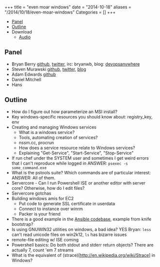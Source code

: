 +++
title = "even moar windows"
date = "2014-10-18"
aliases = "/2014/10/18/even-moar-windows"
Categories = []
+++

* [Panel](http://foodfightshow.org/2014/10/even-moar-windows.html#panel)
* [Outline](http://foodfightshow.org/2014/10/even-moar-windows.html#outline)
* Download
  * [Audio](http://traffic.libsyn.com/foodfight/FFS081.mp3)

Panel<a name="panel"></a>
-----

* Bryan Berry [github](http://github.com/bryanwb), [twitter](http://twitter.com/bryanwb), irc: bryanwb, blog: [devopsanywhere](http://devopsanywhere.blogspot.com)
* Steven Murawski [github](https://github.com/smurawski), [twitter](https://twitter.com/stevenmurawski), [blog](http://stevenmurawski.com/)
* Adam Edwards [github](https://github.com/adamedx)
* Daniel Mitchell
* Hans

<!-- more -->

Outline<a name="outline"></a>
-------

* How do I figure out how parameterize an MSI install?
* Key windows-specific resources you should know about: registry_key, env
* Creating and managing Windows services
  * What is a windows service?
  * Tools, automating creation of services?
  * nssm.cc, procrun
  * How does a service resource relate to Windows services?
  * Explaining "Get-Service", "Start-Service", "Stop-Service"
* If run chef under the SYSTEM user and sometimes I get weird errors that I can't reproduce while logged in
  ANSWER: ```psexec -s some_command.exe```
* What is the pstools suite? Which commands are of particular interest:
  ANSWER: All of them.
* Servercore - Can I run Powershell ISE or another editor with server core? Otherwise, how do I edit files?
* Servercore gotchas
* Building windows amis for EC2
  * Put code to generate SSL certificate in userdata
  * Connect to instance over winrm
  * Packer is your friend
* There is a good example in the [Ansible codebase](https://github.com/ansible/ansible/blob/devel/examples/scripts/ConfigureRemotingForAnsible.ps1), example from knife bootstrap?
* Is using GNUWIN32 utilities on windows, a bad idea?
  YES Bryan: `less` can't read unicode files on win2k12, `ls` has bizarre issues
* remote-file editing w/ ISE coming
* Powershell basics: Do both stdout and stderr return objects?
  There are actually 7, count 'em 7 streams
* What is the equivalent of (strace)[http://en.wikipedia.org/wiki/Strace] in Windows?

